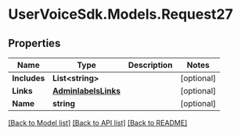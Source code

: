 # UserVoiceSdk.Models.Request27
## Properties

Name | Type | Description | Notes
------------ | ------------- | ------------- | -------------
**Includes** | **List&lt;string&gt;** |  | [optional] 
**Links** | [**AdminlabelsLinks**](AdminlabelsLinks.md) |  | [optional] 
**Name** | **string** |  | [optional] 

[[Back to Model list]](../README.md#documentation-for-models) [[Back to API list]](../README.md#documentation-for-api-endpoints) [[Back to README]](../README.md)


